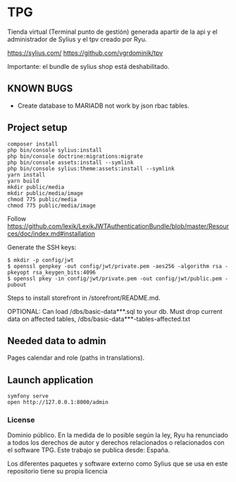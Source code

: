 # TPG

Tienda virtual (Terminal punto de gestión) generada apartir de la api y el administrador de Sylius y el tpv creado por Ryu. 

https://sylius.com/
https://github.com/vgrdominik/tpv

Importante: el bundle de sylius shop está deshabilitado.

## KNOWN BUGS
* Create database to MARIADB not work by json rbac tables.

## Project setup
```
composer install
php bin/console sylius:install
php bin/console doctrine:migrations:migrate
php bin/console assets:install --symlink
php bin/console sylius:theme:assets:install --symlink
yarn install
yarn build
mkdir public/media
mkdir public/media/image
chmod 775 public/media
chmod 775 public/media/image
```

Follow https://github.com/lexik/LexikJWTAuthenticationBundle/blob/master/Resources/doc/index.md#installation

Generate the SSH keys:
```
$ mkdir -p config/jwt
$ openssl genpkey -out config/jwt/private.pem -aes256 -algorithm rsa -pkeyopt rsa_keygen_bits:4096
$ openssl pkey -in config/jwt/private.pem -out config/jwt/public.pem -pubout
```


Steps to install storefront in /storefront/README.md.

OPTIONAL: Can load /dbs/basic-data***.sql to your db. Must drop current data on affected tables, /dbs/basic-data***-tables-affected.txt

## Needed data to admin

Pages calendar and role (paths in translations).

## Launch application
```
symfony serve
open http://127.0.0.1:8000/admin
```

### License

Dominio público.
En la medida de lo posible según la ley, Ryu ha renunciado a todos los derechos de
autor y derechos relacionados o relacionados con el software TPG. Este
trabajo se publica desde: España.

Los diferentes paquetes y software externo como Sylius que se usa en este repositorio tiene su propia licencia
